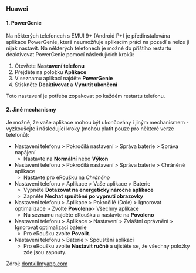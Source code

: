 ### Huawei
#### 1. PowerGenie

Na některých telefonech s EMUI 9+ (Android P+) je předinstalována aplikace PowerGenie, která neumožňuje aplikacím práci na pozadí a nelze ji nijak nastavit.
Na některých telefonech je možné do příštího restartu deaktivovat PowerGenie pomocí následujících kroků:

1. Otevřete **Nastavení telefonu**
2. Přejděte na položku **Aplikace**
3. V seznamu aplikací najděte **PowerGenie**
4. Stiskněte **Deaktivovat** a **Vynutit ukončení**

Toto nastavení je potřeba zopakovat po každém restartu telefonu.

#### 2. Jiné mechanismy
Je možné, že vaše aplikace mohou být ukončovány i jiným mechanismem - vyzkoušejte i následující kroky (mohou platit pouze pro některé verze telefonů):

*   Nastavení telefonu > Pokročilá nastavení > Správa baterie > Správa napájení
    *   Nastavte na **Normální** nebo **Výkon**
*   Nastavení telefonu > Pokročilá nastavení > Správa baterie > Chráněné aplikace
    *   Nastavte pro eRoušku na *Chráněno*
*   Nastavení telefonu > Aplikace > Vaše aplikace > Baterie
    *   Vypněte **Dotazovat na energeticky náročné aplikace**
    *   Zapněte **Nechat spuštěné po vypnutí obrazovky**
*   Nastavení telefonu > Aplikace > Pokročilé (Dole) > Ignorovat optimalizace > Zvolte **Povoleno**> Všechny aplikace
    *   Na seznamu najděte eRoušku a nastavte na **Povoleno**
*   Nastavení telefonu > Aplikace > Nastavení > Zvláštní oprávnění > Ignorovat optimalizaci baterie
    *   Pro eRoušku zvolte **Povolit**.
*   Nastavení telefonu > Baterie > Spouštění aplikací
    *   Pro eRoušku zvolte **Nastavit ručně** a ujistěte se, že všechny položky zde jsou zapnuty.

Zdroj: [dontkillmyapp.com](https://dontkillmyapp.com/?utm_source=erouska&utm_medium=odkaz&utm_campaign=koronavirus)
